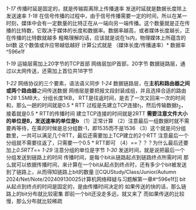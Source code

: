 *1-17*
传播时延是固定的，就是传输距离除上传播速率
发送时延就是数据长度除上发送速率
*1-18*
在信号传播的过程中，由于信号传播需要一定的时间，所以在某一时刻，媒体中会有一定数量的比特正在从一端向另一端传播。这个数量就是正在传播的比特数，它取决于媒体的长度和数据率。数据率越高，或者媒体长度越长，正在传播的比特数就越多
	粗略理解的话，应该就是说在1s内，物理媒体上所蕴含的bit数
		这个数值或许应带越低越好
计算公式就是
	（媒体长度/传播速率）* 数据率 ^596e1f

*1-19*
运输层需加上20字节的TCP首部
网络层加IP首部，20字节
数据链路层，通过以太网传送，还需加上首位共18字节

*1-22*
网络协议的三个要素，语法语义同步
*1-24*
数据链路层，在**主机和路由器之间或两个路由器**之间传送数据
网络层是要把报文段封装成组，并且选择合适的路由
*1-28*
1.5MB大，分组长度1KB，
RTT是往返时间，是去了一次又回来一次的时间和，那么一趟的时间就是0.5 * RTT
过程是先建立TCP连接$t_1$，然后传输数据$t_2$，接着就是0.5 * RTT的传播时间
	建立TCP连接的时间就是2RTT
**需要注意文件大小的单位是B，发送速率的单位是b**
（1）正常计算
（2）注意最后一组数据时就不需要再等待，在乘的时候是总分组数-1，即1535而不是1536
（3）这个就是问分组数里，一共可以满足几个RTT，最后还需要加上TCP建立的2个RTT
	注意最后一个分组就不需要往返了，只需要一个0.5 * RTT即可
（4）==？？？为什么最后还要加上*0.5RTT*==
*1-29*
注意分组的单位是字节
*1-30*
发送时间，就是说把最后一个分组发送到链路上的时间
传播时间，是每个bit从链路起点到链路终点所需时间
那么就可以依据传播时间，来计算在一个bit从起点到终点时，还有多少个bit被发送到了链路上，从而得知链路上bit的数量
[[CQUStudy/Class/Junior/Autumn 2024/Net/Note/202409130025计算机网络释疑与习题解第一章#^596e1f]]
bit从起点到终点的时间是固定的，是由传播时间决定的
	如果传送的快的话，那么链路上的bit分布就比较密集
		即前一个bit还没走多远，就又来了
	而如果传送的比较慢，那么分布就比较稀疏